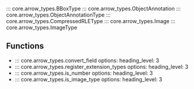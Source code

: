 ::: core.arrow_types.BBoxType
::: core.arrow_types.ObjectAnnotation
::: core.arrow_types.ObjectAnnotationType
::: core.arrow_types.CompressedRLEType
::: core.arrow_types.Image
::: core.arrow_types.ImageType

## Functions
- ::: core.arrow_types.convert_field
    options:
        heading_level: 3
- ::: core.arrow_types.register_extension_types
    options:
        heading_level: 3
- ::: core.arrow_types.is_number
    options:
        heading_level: 3
- ::: core.arrow_types.is_image_type
    options:
        heading_level: 3
